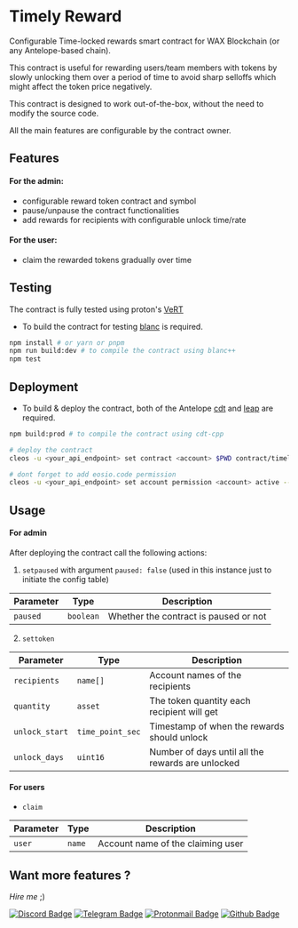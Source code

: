 # Timely Reward

Configurable Time-locked rewards smart contract for WAX Blockchain (or any Antelope-based chain).

This contract is useful for rewarding users/team members with tokens by slowly unlocking them over a period of time to avoid sharp selloffs which might affect the token price negatively.

This contract is designed to work out-of-the-box, without the need to modify the source code.

All the main features are configurable by the contract owner.

## Features

#### For the admin:

-   configurable reward token contract and symbol
-   pause/unpause the contract functionalities
-   add rewards for recipients with configurable unlock time/rate

#### For the user:

-   claim the rewarded tokens gradually over time

## Testing

The contract is fully tested using proton's [VeRT](https://docs.protonchain.com/contract-sdk/testing.html)

-   To build the contract for testing [blanc](https://github.com/haderech/blanc) is required.

```bash
npm install # or yarn or pnpm
npm run build:dev # to compile the contract using blanc++
npm test
```

## Deployment

-   To build & deploy the contract, both of the Antelope [cdt](https://github.com/AntelopeIO/cdt) and [leap](https://github.com/AntelopeIO/leap) are required.

```bash
npm build:prod # to compile the contract using cdt-cpp

# deploy the contract
cleos -u <your_api_endpoint> set contract <account> $PWD contract/timelyreward.wasm contract/timelyreward.abi -p <account>@active

# dont forget to add eosio.code permission
cleos -u <your_api_endpoint> set account permission <account> active --add-code
```

## Usage

#### For admin

After deploying the contract call the following actions:

1.  `setpaused` with argument `paused: false` (used in this instance just to initiate the config table)

| Parameter | Type      | Description                           |
| --------- | --------- | ------------------------------------- |
| `paused`  | `boolean` | Whether the contract is paused or not |

2. `settoken`

| Parameter      | Type             | Description                                       |
| -------------- | ---------------- | ------------------------------------------------- |
| `recipients`   | `name[]`         | Account names of the recipients                   |
| `quantity`     | `asset`          | The token quantity each recipient will get        |
| `unlock_start` | `time_point_sec` | Timestamp of when the rewards should unlock       |
| `unlock_days`  | `uint16`         | Number of days until all the rewards are unlocked |

#### For users

-   `claim`

| Parameter | Type   | Description                       |
| --------- | ------ | --------------------------------- |
| `user`    | `name` | Account name of the claiming user |

## Want more features ?

_Hire me_ ;)

[![Discord Badge](https://img.shields.io/static/v1?message=Discord&label=Benjie%235458&style=flat&logo=discord&color=7289da&logoColor=7289da)](https://discordapp.com/users/789556474002014219)
[![Telegram Badge](https://img.shields.io/static/v1?message=Telegram&label=benjie_wh&style=flat&logo=telegram&color=229ED9)](https://t.me/benjie_wh)
[![Protonmail Badge](https://img.shields.io/static/v1?message=Email&label=ProtonMail&style=flat&logo=protonmail&color=6d4aff&logoColor=white)](mailto:benjiewheeler@protonmail.com)
[![Github Badge](https://img.shields.io/static/v1?message=Github&label=benjiewheeler&style=flat&logo=github&color=171515)](https://github.com/benjiewheeler)
